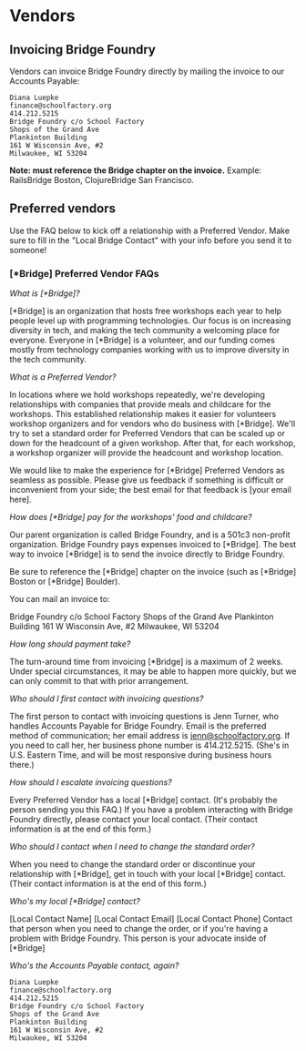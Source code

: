 # Vendors

## Invoicing Bridge Foundry

Vendors can invoice Bridge Foundry directly by mailing the invoice to our Accounts Payable:
```
Diana Luepke
finance@schoolfactory.org
414.212.5215
Bridge Foundry c/o School Factory
Shops of the Grand Ave
Plankinton Building
161 W Wisconsin Ave, #2
Milwaukee, WI 53204
```

**Note: must reference the Bridge chapter on the invoice.** Example: RailsBridge Boston, ClojureBridge San Francisco.

## Preferred vendors

Use the FAQ below to kick off a relationship with a Preferred Vendor. Make sure to fill in the "Local Bridge Contact" with your info before you send it to someone!

### [*Bridge] Preferred Vendor FAQs

_What is [\*Bridge]?_

[\*Bridge] is an organization that hosts free workshops each year to help people level up with programming technologies. Our focus is on increasing diversity in tech, and making the tech community a welcoming place for everyone. Everyone in [*Bridge] is a volunteer, and our funding comes mostly from technology companies working with us to improve diversity in the tech community.

_What is a Preferred Vendor?_

In locations where we hold workshops repeatedly, we're developing relationships with companies that provide meals and childcare for the workshops. This established relationship makes it easier for volunteers workshop organizers and for vendors who do business with [*Bridge]. We'll try to set a standard order for Preferred Vendors that can be scaled up or down for the headcount of a given workshop. After that, for each workshop, a workshop organizer will provide the headcount and workshop location.

We would like to make the experience for [*Bridge] Preferred Vendors as seamless as possible. Please give us feedback if something is difficult or inconvenient from your side; the best email for that feedback is [your email here].

_How does [*Bridge] pay for the workshops' food and childcare?_

Our parent organization is called Bridge Foundry, and is a 501c3 non-profit organization. Bridge Foundry pays expenses invoiced to [*Bridge]. The best way to invoice [*Bridge] is to send the invoice directly to Bridge Foundry.

Be sure to reference the [*Bridge] chapter on the invoice (such as [*Bridge] Boston or [*Bridge] Boulder).

You can mail an invoice to:

Bridge Foundry c/o School Factory
Shops of the Grand Ave
Plankinton Building
161 W Wisconsin Ave, #2
Milwaukee, WI 53204

_How long should payment take?_

The turn-around time from invoicing [*Bridge] is a maximum of 2 weeks. Under special circumstances, it may be able to happen more quickly, but we can only commit to that with prior arrangement.

_Who should I first contact with invoicing questions?_

The first person to contact with invoicing questions is Jenn Turner, who handles Accounts Payable for Bridge Foundry. Email is the preferred method of communication; her email address is jenn@schoolfactory.org. If you need to call her, her business phone number is 414.212.5215. (She's in U.S. Eastern Time, and will be most responsive during business hours there.)

_How should I escalate invoicing questions?_

Every Preferred Vendor has a local [*Bridge] contact. (It's probably the person sending you this FAQ.) If you have a problem interacting with Bridge Foundry directly, please contact your local contact. (Their contact information is at the end of this form.)

_Who should I contact when I need to change the standard order?_

When you need to change the standard order or discontinue your relationship with [*Bridge], get in touch with your local [*Bridge] contact. (Their contact information is at the end of this form.)

_Who's my local [*Bridge] contact?_

[Local Contact Name]
[Local Contact Email]
[Local Contact Phone]
Contact that person when you need to change the order, or if you're having a problem with Bridge Foundry. This person is your advocate inside of [*Bridge]

_Who's the Accounts Payable contact, again?_
```
Diana Luepke
finance@schoolfactory.org
414.212.5215
Bridge Foundry c/o School Factory
Shops of the Grand Ave
Plankinton Building
161 W Wisconsin Ave, #2
Milwaukee, WI 53204
```
